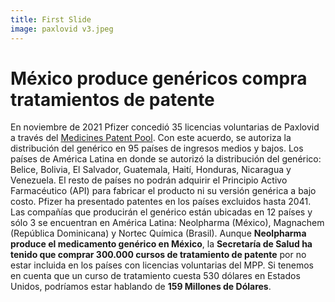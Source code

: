 ```yaml
---
title: First Slide
image: paxlovid v3.jpeg
---
```


# México produce genéricos compra tratamientos de patente

En noviembre de 2021 Pfizer concedió 35 licencias voluntarias de Paxlovid a través del [Medicines Patent Pool](https://medicinespatentpool.org/). Con este acuerdo, se autoriza la distribución del genérico en 95 países de ingresos medios y bajos. Los países de América Latina en donde se autorizó la distribución del genérico: Belice, Bolivia, El Salvador, Guatemala, Haití, Honduras, Nicaragua y Venezuela. El resto de países no podrán adquirir el Principio Activo Farmacéutico (API) para fabricar el producto ni su versión genérica a bajo costo. Pfizer ha presentado patentes en los países excluidos hasta 2041.
Las compañías que producirán el genérico están ubicadas en 12 países y sólo 3 se encuentran en América Latina: Neolpharma (México), Magnachem (República Dominicana) y Nortec Química (Brasil). Aunque **Neolpharma produce el medicamento genérico en México**, la **Secretaría de Salud ha tenido que comprar 300.000 cursos de tratamiento de patente** por no estar incluida en los países con licencias voluntarias del MPP. Si tenemos en cuenta que un curso de tratamiento cuesta 530 dólares en Estados Unidos, podríamos estar hablando de **159 Millones de Dólares**.

